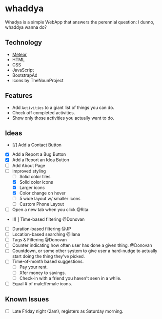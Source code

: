 # whaddya
Whadya is a simple WebApp that answers the perennial question:
I dunno, whaddya wanna do?


## Technology

- [Meteor](https://www.meteor.com/)
- HTML
- CSS
- JavaScript
- BootstrapAd
- Icons by TheNounProject

## Features

- Add `Activities` to a giant list of things you can do.
- Check off completed activities.
- Show only those activities you actually want to do.

## Ideas

- [/] Add a Contact Button
- [X] Add a Report a Bug Button
- [X] Add a Report an Idea Button
- [ ] Add About Page
- [ ] Improved styling
    - [ ] Solid color tiles
    - [X] Solid color icons
    - [X] Larger icons
    - [X] Color change on hover
    - [ ] 5 wide layout w/ smaller icons
    - [ ] Custom Phone Layout
- [ ] Open a new tab when you click @Rita
- !![ ] Time-based filtering @Donovan
- [ ] Duration-based filtering @JP
- [ ] Location-based searching @Ilana
- [ ] Tags & Filtering @Donovan
- [ ] Counter indicating how often user has done a given thing. @Donovan
- [ ] Countdown, or some other system to give user a hard-nudge to actually start doing the thing they've picked.
- [ ] Time-of-month based suggestions.
    - [ ] Pay your rent.
    - [ ] Xfer money to savings.
    - [ ] Check-in with a friend you haven't seen in a while.
- [ ] Equal # of male/female icons.

## Known Issues

- [ ] Late Friday night (2am), registers as Saturday morning.